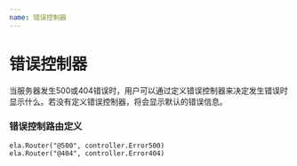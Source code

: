 ```yaml
---
name: 错误控制器
---
```


# 错误控制器

当服务器发生500或404错误时，用户可以通过定义错误控制器来决定发生错误时显示什么。若没有定义错误控制器，将会显示默认的错误信息。

### 错误控制路由定义
```golang
ela.Router("@500", controller.Error500)
ela.Router("@404", controller.Error404)
```
